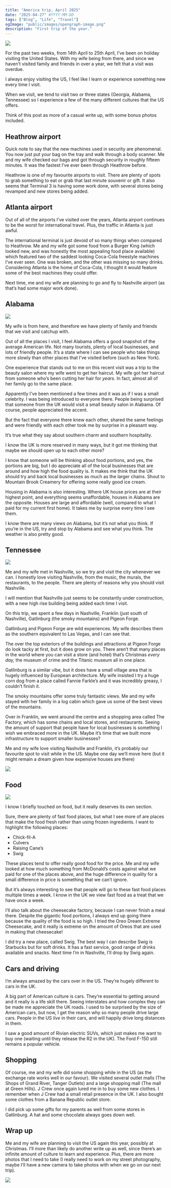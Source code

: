 ```yaml
---
title: "America trip, April 2025"
date: "2025-04-27" #YYYY-MM-DD
tags: ["Blog", "Life", "Travel"]
ogImage: "public/images/opengraph-image.png"
description: "First trip of the year."
---
```


![](https://i.imgur.com/ES1gYRP.png)

For the past two weeks, from 14th April to 25th April, I’ve been on holiday visiting the United States. With my wife being from there, and since we haven’t visited family and friends in over a year, we felt that a visit was overdue.

I always enjoy visiting the US, I feel like I learn or experience something new every time I visit.

When we visit, we tend to visit two or three states (Georgia, Alabama, Tennessee) so I experience a few of the many different cultures that the US offers.

Think of this post as more of a casual write up, with some bonus photos included.

## Heathrow airport

Quick note to say that the new machines used in security are phenomenal. You now just put your bag on the tray and walk through a body scanner. Me and my wife checked our bags and got through security in roughly fifteen minutes. It was the fastest I’ve ever been through Heathrow before.

Heathrow is one of my favourite airports to visit. There are plenty of spots to grab something to eat or grab that last minute souvenir or gift. It also seems that Terminal 3 is having some work done, with several stores being revamped and new stores being added.

## Atlanta airport

Out of all of the airports I’ve visited over the years, Atlanta airport continues to be the worst for international travel. Plus, the traffic in Atlanta is just awful.

The international terminal is just devoid of so many things when compared to Heathrow. Me and my wife got some food from a Burger King (which looked new, and was honestly the most appealing food place available) which featured two of the saddest looking Coca-Cola freestyle machines I’ve ever seen. One was broken, and the other was missing so many drinks. Considering Atlanta is the home of Coca-Cola, I thought it would feature some of the best machines they could offer.

Next time, me and my wife are planning to go and fly to Nashville airport (as that’s had some major work done).

## Alabama

![](https://i.imgur.com/RLWsyOO.png)

My wife is from here, and therefore we have plenty of family and friends that we visit and catchup with.

Out of all the places I visit, I feel Alabama offers a good snapshot of the average American life. Not many tourists, plenty of local businesses, and lots of friendly people. It’s a state where I can see people who take things more slowly than other places that I’ve visited before (such as New York).

One experience that stands out to me on this recent visit was a trip to the beauty salon where my wife went to get her haircut. My wife got her haircut from someone who’s been cutting her hair for *years*. In fact, almost all of her family go to the same place.

Apparently I’ve been mentioned a few times and it was as if I was a small celebrity. I was being introduced to everyone there. People being surprised that someone from the UK would visit a small beauty salon in Alabama. Of course, people appreciated the accent.

But the fact that everyone there knew each other, shared the same feelings and were friendly with each other took me by surprise in a pleasant way.

It’s true what they say about southern charm and southern hospitality.

I know the UK is more reserved in many ways, but it got me thinking that maybe we should open up to each other more?

I know that someone will be thinking about food portions, and yes, the portions are big, but I do appreciate all of the local businesses that are around and how high the food quality is. It makes me think that the UK should try and back local businesses as much as the larger chains. Shout to Mountain Brook Creamery for offering some really good ice cream.

Housing in Alabama is also interesting. Where UK house prices are at their highest point, and everything seems unaffordable, houses in Alabama are the opposite. Houses are large and affordable (well, compared to what I paid for my current first home). It takes me by surprise every time I see them.

I know there are many views on Alabama, but it’s not what you think. If you’re in the US, try and stop by Alabama and see what you think. The weather is also pretty good.

## Tennessee

![](https://i.imgur.com/1S9rBIM.png)

Me and my wife met in Nashville, so we try and visit the city whenever we can. I honestly love visiting Nashville, from the music, the murals, the restaurants, to the people. There are plenty of reasons why you should visit Nashville.

I will mention that Nashville just seems to be constantly under construction, with a new high rise building being added each time I visit.

On this trip, we spent a few days in Nashville, Franklin (just south of Nashville), Gatlinburg (the smoky mountains) and Pigeon Forge.

Gatlinburg and Pigeon Forge are wild experiences. My wife describes them as the southern equivalent to Las Vegas, and I can see that.

The over the top exteriors of the buildings and attractions at Pigeon Forge do look tacky at first, but it does grow on you. There aren’t that many places in the world where you can visit a store (and hotel) that’s Christmas *every day,* the museum of crime and the Titanic museum all in one place.

Gatlinburg is a similar vibe, but it does have a small village area that is hugely influenced by European architecture. My wife insisted I try a huge corn dog from a place called Fannie Farkle’s and it was incredibly greasy, I couldn’t finish it.

The smoky mountains offer some truly fantastic views. Me and my wife stayed with her family in a log cabin which gave us some of the best views of the mountains.

Over in Franklin, we went around the centre and a shopping area called The Factory, which has some chains and local stores, and restaurants. Seeing the amount of support that people have for local businesses is something I wish we embraced more in the UK. Maybe it’s time that we built more infrastructure to support smaller businesses?

Me and my wife love visiting Nashville and Franklin, it’s probably our favourite spot to visit while in the US. Maybe one day we’ll move here (but it might remain a dream given how expensive houses are there)

![](https://i.imgur.com/Osom2Nh.png)

## Food

![](https://i.imgur.com/Y5UejQP.png)

I know I briefly touched on food, but it really deserves its own section.

Sure, there are plenty of fast food places, but what I see more of are places that make the food fresh rather than using frozen ingredients. I want to highlight the following places:

- Chick-fil-A
- Culvers
- Raising Cane’s
- Swig

These places tend to offer really good food for the price. Me and my wife looked at how much something from McDonald’s costs against what we paid for one of the places above, and the huge difference in quality for a small difference in price is something that we can’t ignore.

But it’s always interesting to see that people will go to these fast food places multiple times a week. I know in the UK we view fast food as a treat that we have once a week.

I’ll also talk about the cheesecake factory, because I can never finish a meal there. Despite the gigantic food portions, I always end up going there because the quality of the food is so high. I tried the Oreo Dream Extreme Cheesecake, and it really is extreme on the amount of Oreos that are used in making that cheesecake!

I did try a new place, called Swig. The best way I can describe Swig is Starbucks but for soft drinks. It has a fast service, good range of drinks available and snacks. Next time I’m in Nashville, I’ll drop by Swig again.

## Cars and driving

I’m always amazed by the cars over in the US. They’re hugely different to cars in the UK.

A big part of American culture is cars. They’re essential to getting around and it really is a life skill there. Seeing interstates and how complex they can be made me appreciate the UK roads. I used to be surprised by the size of American cars, but now, I get the reason why so many people drive large cars. People in the US *live* in their cars, and will happily drive long distances in them.

I saw a good amount of Rivian electric SUVs, which just makes me want to buy one (waiting until they release the R2 in the UK). The Ford F-150 still remains a popular vehicle.

## Shopping

Of course, me and my wife did some shopping while in the US (as the exchange rate works well in our favour). We visited several outlet malls (The Shops of Grand River, Tanger Outlets) and a large shopping mall (The mall at Green Hills). J Crew once again lured me in to buy some new clothes. I remember when J Crew had a small retail presence in the UK. I also bought some clothes from a Banana Republic outlet store.

I did pick up some gifts for my parents as well from some stores in Gatlinburg. A hat and some chocolate always goes down well.

## Wrap up

Me and my wife are planning to visit the US again this year, possibly at Christmas. I’ll more than likely do another write up as well, since there’s an infinite amount of culture to learn and experience. Plus, there are more photos that I need to take (I really need to work on my street photography, maybe I’ll have a new camera to take photos with when we go on our next trip).

![](https://i.imgur.com/YntagYm.png)
